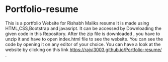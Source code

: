 # Portfolio-resume
This is a portfolio Website for Rishabh Maliks resume
It is made using HTML,CSS,Bootstrap and javasript.
It can be accessed by Downloading the given code in this Repository.
After the zip file is downloaded , you have to unzip it and have to open index.html file to see the website.
You can see the code by opening it on any editor of your choice.
You can have a look at the website by clicking on this link  https://rajvi3003.github.io/Portfolio-resume/ .

